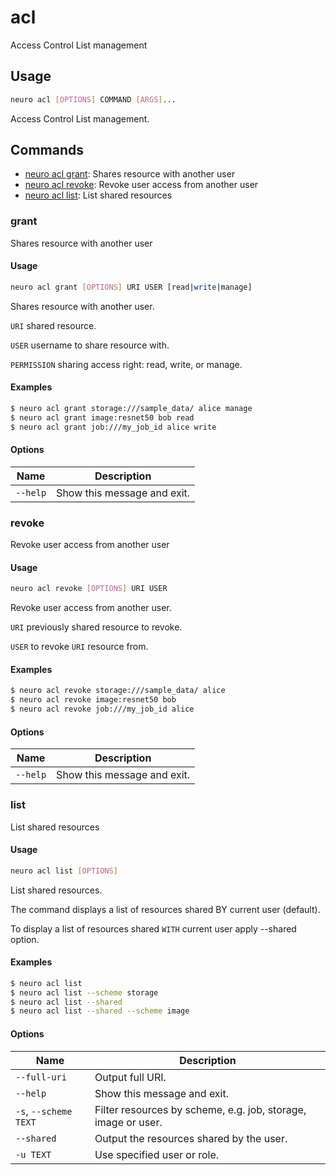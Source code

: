 # acl

Access Control List management

## Usage

```bash
neuro acl [OPTIONS] COMMAND [ARGS]...
```

Access Control List management.

## Commands

* [neuro acl grant](acl.md#grant): Shares resource with another user
* [neuro acl revoke](acl.md#revoke): Revoke user access from another user
* [neuro acl list](acl.md#list): List shared resources

### grant

Shares resource with another user

#### Usage

```bash
neuro acl grant [OPTIONS] URI USER [read|write|manage]
```

Shares resource with another user.

`URI` shared resource.

`USER` username to
share resource with.

`PERMISSION` sharing access right: read, write, or
manage.

#### Examples

```bash
$ neuro acl grant storage:///sample_data/ alice manage
$ neuro acl grant image:resnet50 bob read
$ neuro acl grant job:///my_job_id alice write
```

#### Options

| Name     | Description                 |
| -------- | --------------------------- |
| `--help` | Show this message and exit. |

### revoke

Revoke user access from another user

#### Usage

```bash
neuro acl revoke [OPTIONS] URI USER
```

Revoke user access from another user.

`URI` previously shared resource to
revoke.

`USER` to revoke `URI` resource from.

#### Examples

```bash
$ neuro acl revoke storage:///sample_data/ alice
$ neuro acl revoke image:resnet50 bob
$ neuro acl revoke job:///my_job_id alice
```

#### Options

| Name     | Description                 |
| -------- | --------------------------- |
| `--help` | Show this message and exit. |

### list

List shared resources

#### Usage

```bash
neuro acl list [OPTIONS]
```

List shared resources.

The command displays a list of resources shared BY
current user (default).

To display a list of resources shared `WITH` current
user apply --shared option.

#### Examples

```bash
$ neuro acl list
$ neuro acl list --scheme storage
$ neuro acl list --shared
$ neuro acl list --shared --scheme image
```

#### Options

| Name                  | Description                                                   |
| --------------------- | ------------------------------------------------------------- |
| `--full-uri`          | Output full URI.                                              |
| `--help`              | Show this message and exit.                                   |
| `-s`, `--scheme TEXT` | Filter resources by scheme, e.g. job, storage, image or user. |
| `--shared`            | Output the resources shared by the user.                      |
| `-u TEXT`             | Use specified user or role.                                   |
